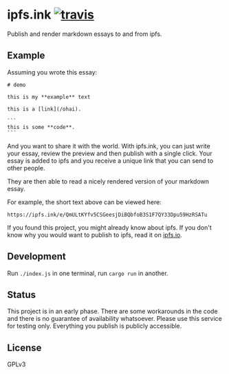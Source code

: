 # ipfs.ink [![travis][travis-image]][travis-url]

[travis-image]: https://img.shields.io/travis/kpcyrd/ipfs.ink/master.svg
[travis-url]: https://travis-ci.org/kpcyrd/ipfs.ink

Publish and render markdown essays to and from ipfs.

## Example

Assuming you wrote this essay:

    # demo

    this is my **example** text

    this is a [link](/ohai).

    ```
    this is some **code**.
    ```

And you want to share it with the world. With ipfs.ink, you can just write your essay, review the preview and then publish with a single click. Your essay is added to ipfs and you receive a unique link that you can send to other people.

They are then able to read a nicely rendered version of your markdown essay.

For example, the short text above can be viewed here:

```
https://ipfs.ink/e/QmULtKYfv5CSGeesjDiBQbfoB3S1F7QY33Dpu59HzRSATu
```

If you found this project, you might already know about ipfs. If you don't know why you would want to publish to ipfs, read it on [ipfs.io](https://ipfs.io/).

## Development

Run `./index.js` in one terminal, run `cargo run` in another.

## Status

This project is in an early phase. There are some workarounds in the code and there is no guarantee of availability whatsoever. Please use this service for testing only. Everything you publish is publicly accessible.

## License

GPLv3
